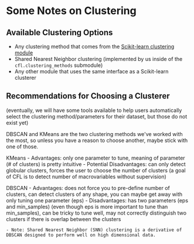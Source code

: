 # Some Notes on Clustering

## Available Clustering Options 

- Any clustering method that comes from the [Scikit-learn clustering module](https://scikit-learn.org/stable/modules/clustering.html) 
- Shared Nearest Neighbor clustering (implemented by us inside of the `cfl.clustering_methods` submodule) 
- Any other module that uses the same interface as a Scikit-learn clusterer

## Recommendations for Choosing a Clusterer 

(eventually, we will have some tools available to help users automatically select the clustering method/parameters for their dataset, but those do not exist yet)

DBSCAN and KMeans are the two clustering methods we've worked with the most, so unless you have a reason to choose another, maybe stick with one of those.

KMeans
    - Advantages: only one parameter to tune, meaning of parameter (# of clusters) is pretty intuitive 
    - Potential Disadvantages: can only detect globular clusters, forces the user to choose the number of clusters (a goal of CFL is to detect number of macrovariables without supervision)

DBSCAN 
    - Advantages: does not force you to pre-define number of clusters, can detect clusters of any shape, you can maybe get away with only tuning one parameter (eps)
    - Disadvantages: has two  parameters (eps and min_samples) (even though eps is more important to tune than min_samples), can be tricky to tune well, may not correctly distinguish two clusters if there is overlap between the clusters 

    - Note: Shared Nearest Neighbor (SNN) clustering is a derivative of DBSCAN designed to perform well on high dimensional data. 